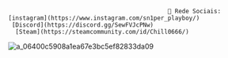 
                                                 👻 Rede Sociais:                                                                                                     
    [instagram](https://www.instagram.com/sn1per_playboy/)
     [Discord](https://discord.gg/SewFVJcPNw)
      [Steam](https://steamcommunity.com/id/Chill0666/)

![a_06400c5908a1ea67e3bc5ef82833da09](https://user-images.githubusercontent.com/68657086/132435914-82004add-de3c-4316-b8ea-c853d814dc57.gif)
